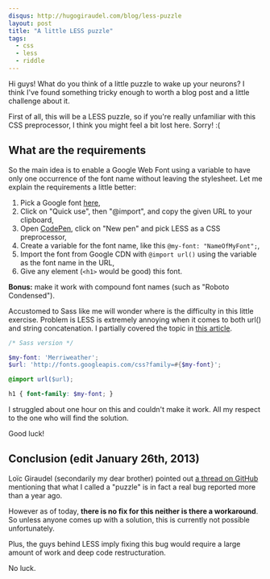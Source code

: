 ```yaml
---
disqus: http://hugogiraudel.com/blog/less-puzzle
layout: post
title: "A little LESS puzzle"
tags:
  - css
  - less
  - riddle
---
```


Hi guys! What do you think of a little puzzle to wake up your neurons? I think I've found something tricky enough to worth a blog post and a little challenge about it.

First of all, this will be a LESS puzzle, so if you're really unfamiliar with this CSS preprocessor, I think you might feel a bit lost here. Sorry! :(

## What are the requirements

So the main idea is to enable a Google Web Font using a variable to have only one occurrence of the font name without leaving the stylesheet. Let me explain the requirements a little better:

1. Pick a Google font [here](http://www.google.com/webfonts),
1. Click on "Quick use", then "@import", and copy the given URL to your clipboard,
1. Open [CodePen](http://codepen.io), click on "New pen" and pick LESS as a CSS preprocessor,
1. Create a variable for the font name, like this `@my-font: "NameOfMyFont";`,
1. Import the font from Google CDN with `@import url()` using the variable as the font name in the URL,
1. Give any element (`<h1>` would be good) this font.

**Bonus:** make it work with compound font names (such as "Roboto Condensed").

Accustomed to Sass like me will wonder where is the difficulty in this little exercise. Problem is LESS is extremely annoying when it comes to both url() and string concatenation. I partially covered the topic in <a href="http://hugogiraudel.com/2012/11/13/less-to-sass/">this article</a>.

```scss
/* Sass version */

$my-font: 'Merriweather';
$url: 'http://fonts.googleapis.com/css?family=#{$my-font}';

@import url($url);

h1 { font-family: $my-font; }
```

I struggled about one hour on this and couldn't make it work. All my respect to the one who will find the solution.

Good luck!

## Conclusion (edit January 26th, 2013)

Loïc Giraudel (secondarily my dear brother) pointed out [a thread on GitHub](https://github.com/cloudhead/less.js/issues/410) mentioning that what I called a "puzzle" is in fact a real bug reported more than a year ago.

However as of today, **there is no fix for this neither is there a workaround**. So unless anyone comes up with a solution, this is currently not possible unfortunately.

Plus, the guys behind LESS imply fixing this bug would require a large amount of work and deep code restructuration.

No luck.

